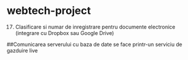 # webtech-project
17.	Clasificare si numar de inregistrare pentru documente electronice (integrare cu Dropbox sau Google Drive)

##Comunicarea serverului cu baza de date se face printr-un serviciu de gazduire live
